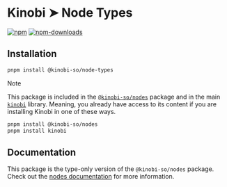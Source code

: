 # Kinobi ➤ Node Types

[![npm][npm-image]][npm-url]
[![npm-downloads][npm-downloads-image]][npm-url]

[npm-downloads-image]: https://img.shields.io/npm/dm/@kinobi-so/node-types.svg?style=flat
[npm-image]: https://img.shields.io/npm/v/@kinobi-so/node-types.svg?style=flat&label=%40kinobi-so%2Fnode-types
[npm-url]: https://www.npmjs.com/package/@kinobi-so/node-types

## Installation

```sh
pnpm install @kinobi-so/node-types
```

> [!NOTE]
> This package is included in the [`@kinobi-so/nodes`](../nodes) package and in the main [`kinobi`](../library) library. Meaning, you already have access to its content if you are installing Kinobi in one of these ways.
>
> ```sh
> pnpm install @kinobi-so/nodes
> pnpm install kinobi
> ```

## Documentation

This package is the type-only version of the `@kinobi-so/nodes` package. Check out the [nodes documentation](../nodes) for more information.
